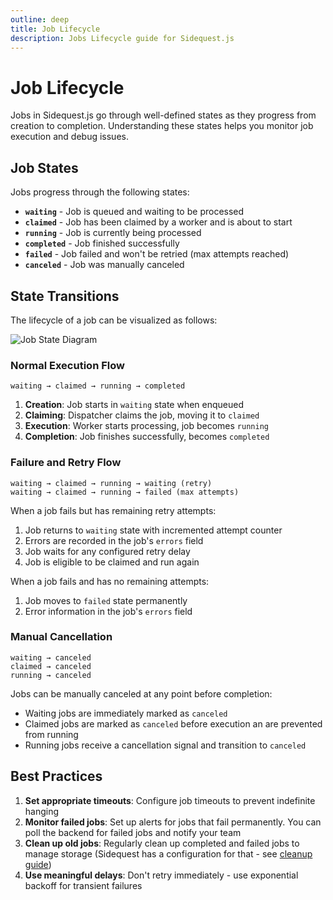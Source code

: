 ```yaml
---
outline: deep
title: Job Lifecycle
description: Jobs Lifecycle guide for Sidequest.js
---
```


# Job Lifecycle

Jobs in Sidequest.js go through well-defined states as they progress from creation to completion. Understanding these states helps you monitor job execution and debug issues.

## Job States

Jobs progress through the following states:

- **`waiting`** - Job is queued and waiting to be processed
- **`claimed`** - Job has been claimed by a worker and is about to start
- **`running`** - Job is currently being processed
- **`completed`** - Job finished successfully
- **`failed`** - Job failed and won't be retried (max attempts reached)
- **`canceled`** - Job was manually canceled

## State Transitions

The lifecycle of a job can be visualized as follows:

![Job State Diagram](/public/state-diagram.png)

### Normal Execution Flow

```text
waiting → claimed → running → completed
```

1. **Creation**: Job starts in `waiting` state when enqueued
2. **Claiming**: Dispatcher claims the job, moving it to `claimed`
3. **Execution**: Worker starts processing, job becomes `running`
4. **Completion**: Job finishes successfully, becomes `completed`

### Failure and Retry Flow

```text
waiting → claimed → running → waiting (retry)
waiting → claimed → running → failed (max attempts)
```

When a job fails but has remaining retry attempts:

1. Job returns to `waiting` state with incremented attempt counter
2. Errors are recorded in the job's `errors` field
3. Job waits for any configured retry delay
4. Job is eligible to be claimed and run again

When a job fails and has no remaining attempts:

1. Job moves to `failed` state permanently
2. Error information in the job's `errors` field

### Manual Cancellation

```text
waiting → canceled
claimed → canceled
running → canceled
```

Jobs can be manually canceled at any point before completion:

- Waiting jobs are immediately marked as `canceled`
- Claimed jobs are marked as `canceled` before execution an are prevented from running
- Running jobs receive a cancellation signal and transition to `canceled`

## Best Practices

1. **Set appropriate timeouts**: Configure job timeouts to prevent indefinite hanging
2. **Monitor failed jobs**: Set up alerts for jobs that fail permanently. You can poll the backend for failed jobs and notify your team
3. **Clean up old jobs**: Regularly clean up completed and failed jobs to manage storage (Sidequest has a configuration for that - see [cleanup guide](/engine/cleanup.md))
4. **Use meaningful delays**: Don't retry immediately - use exponential backoff for transient failures
